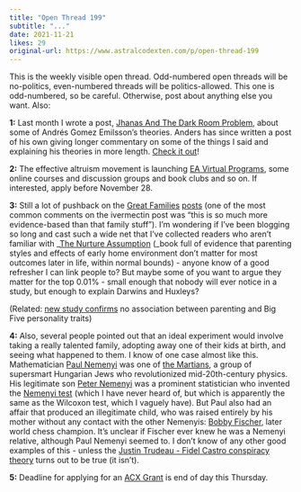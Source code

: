 ```yaml
---
title: "Open Thread 199"
subtitle: "..."
date: 2021-11-21
likes: 29
original-url: https://www.astralcodexten.com/p/open-thread-199
---
```

This is the weekly visible open thread. Odd-numbered open threads will be no-politics, even-numbered threads will be politics-allowed. This one is odd-numbered, so be careful. Otherwise, post about anything else you want. Also:

 **1:** Last month I wrote a post, [Jhanas And The Dark Room Problem](https://astralcodexten.substack.com/p/jhanas-and-the-dark-room-problem), about some of Andrés Gomez Emilsson’s theories. Anders has since written a post of his own giving longer commentary on some of the things I said and explaining his theories in more length. [Check it out](https://qualiacomputing.com/2021/10/31/on-dark-rooms-jhanas-ecstasy-and-the-symmetry-theory-of-valence/)!

 **2:** The effective altruism movement is launching [EA Virtual Programs](https://www.effectivealtruism.org/virtual-programs/), some online courses and discussion groups and book clubs and so on. If interested, apply before November 28.

 **3:** Still a lot of pushback on the [Great Families](https://astralcodexten.substack.com/p/secrets-of-the-great-families) [posts](https://astralcodexten.substack.com/p/highlights-from-the-comments-on-great) (one of the most common comments on the ivermectin post was “this is so much more evidence-based than that family stuff”). I’m wondering if I’ve been blogging so long and cast such a wide net that I’ve collected readers who aren’t familiar with _[The Nurture Assumption](https://www.amazon.com/Nurture-Assumption-Children-Revised-Updated/dp/1439101655/ref=sr_1_1?keywords=nurture+assumption&qid=1637476994&qsid=138-4927381-2675209&sr=8-1&sres=1439101655%2CB0000544S3%2CB002LHRLO8%2CB096M1LDQQ%2CB07PGQY9L4%2C006081246X%2C8497592123%2C0553386697%2CB0735KLL9B%2C0812979680%2CB01MSL3XOH%2C0062560751%2CB01CKZM39I%2C1785042211%2C0674980158%2CB08MQ5K327&srpt=ABIS_BOOK) (_book full of evidence that parenting styles and effects of early home environment don’t matter for most outcomes later in life, within normal bounds) - anyone know of a good refresher I can link people to? But maybe some of you want to argue they matter for the top 0.01% - small enough that nobody will ever notice in a study, but enough to explain Darwins and Huxleys? 

(Related: [new study confirms](https://twitter.com/SteveStuWill/status/1461639134297079809) no association between parenting and Big Five personality traits)

 **4:** Also, several people pointed out that an ideal experiment would involve taking a really talented family, adopting away one of their kids at birth, and seeing what happened to them. I know of one case almost like this. Mathematician [Paul Nemenyi](https://en.wikipedia.org/wiki/Paul_Nemenyi) was one of [the Martians](https://slatestarcodex.com/2017/05/26/the-atomic-bomb-considered-as-hungarian-high-school-science-fair-project/), a group of supersmart Hungarian Jews who revolutionized mid-20th-century physics. His legitimate son [Peter Nemenyi](https://en.wikipedia.org/wiki/Peter_Nemenyi) was a prominent statistician who invented the [Nemenyi test](https://en.wikipedia.org/wiki/Nemenyi_test) (which I have never heard of, but which is apparently the same as the Wilcoxon test, which I vaguely have). But Paul also had an affair that produced an illegitimate child, who was raised entirely by his mother without any contact with the other Nemenyis: [Bobby Fischer](https://en.wikipedia.org/wiki/Bobby_Fischer), later world chess champion. It’s unclear if Fischer ever knew he was a Nemenyi relative, although Paul Nemenyi seemed to. I don’t know of any other good examples of this - unless the [Justin Trudeau - Fidel Castro conspiracy theory](https://nationalpost.com/news/canada/no-internet-fidel-castro-isnt-trudeaus-real-father-the-canadian-prime-minister-just-really-really-looks-like-him) turns out to be true (it isn’t).

 **5:** Deadline for applying for an [ACX Grant](https://astralcodexten.substack.com/p/apply-for-an-acx-grant) is end of day this Thursday.
